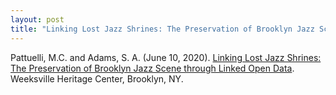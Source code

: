 ```yaml
---
layout: post
title: "Linking Lost Jazz Shrines: The Preservation of Brooklyn Jazz Scene through Linked Open Data."
---
```

Pattuelli, M.C. and Adams, S. A. (June 10, 2020). [Linking Lost Jazz Shrines: The Preservation of Brooklyn Jazz Scene through Linked Open Data](https://www.weeksvillesociety.org/weeksville-wednesdays/2020/6/10/preserving-of-brooklyns-jazz-legacy-linking-lost-jazz-shrines-panel-cww9j). Weeksville Heritage Center, Brooklyn, NY. 
